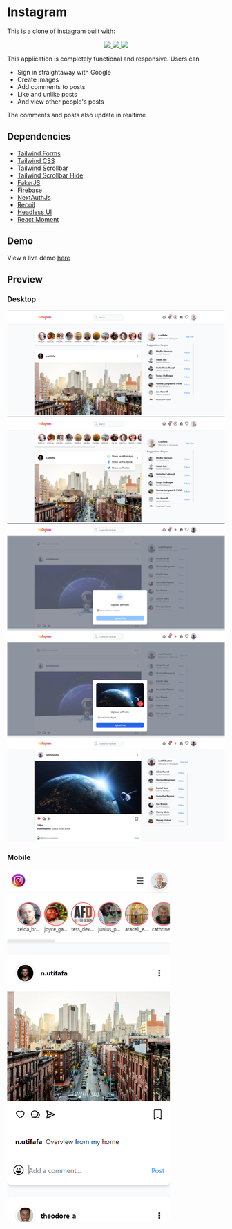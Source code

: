 # Instagram
This is a clone of instagram built with:

<p align="center">
<a href='https://nextjs.org/'>
<img src='https://img.shields.io/badge/next.js-000000?style=for-the-badge&logo=nextdotjs&logoColor=white'>
</a>
<a href='https://tailwindcss.com/'>
<img src='https://img.shields.io/badge/Tailwind_CSS-38B2AC?style=for-the-badge&logo=tailwind-css&logoColor=white'>
</a>
<a href='https://firebase.google.com/'>
<img src='https://img.shields.io/badge/firebase-ffca28?style=for-the-badge&logo=firebase&logoColor=black'>
</a>

</p>

This application is completely functional and responsive. Users can
- Sign in straightaway with Google
- Create images
- Add comments to posts
- Like and unlike posts
- And view other people's posts

The comments and posts also update in realtime


## Dependencies
- [Tailwind Forms](https://github.com/tailwindlabs/tailwindcss-forms)
- [Tailwind CSS](https://tailwindcss.com/)
- [Tailwind Scrollbar](https://github.com/adoxography/tailwind-scrollbar)
- [Tailwind Scrollbar Hide](https://github.com/reslear/tailwind-scrollbar-hide)
- [FakerJS](https://fakerjs.dev/)
- [Firebase](https://firebase.google.com/)
- [NextAuthJs](https://github.com/nextauthjs/next-auth)
- [Recoil](https://recoiljs.org/)
- [Headless UI](https://headlessui.com/)
- [React Moment](https://www.npmjs.com/package/react-moment)

## Demo
View a live demo [here](https://instagram-clone-two-neon.vercel.app/)

## Preview

### Desktop
![](images/s1.png)
![](images/s3.png)
![](images/s4.png)
![](images/s5.png)
![](images/s6.png)

### Mobile
![](images/s2.png)


